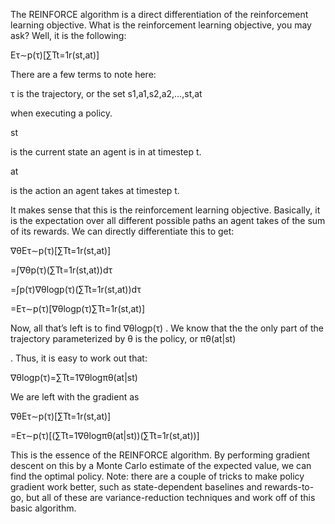 The REINFORCE algorithm is a direct differentiation of the reinforcement learning objective. What is the reinforcement learning objective, you may ask? Well, it is the following:

Eτ∼p(τ)[∑Tt=1r(st,at)]

There are a few terms to note here:

τ
is the trajectory, or the set s1,a1,s2,a2,…,st,at

when executing a policy.

st

is the current state an agent is in at timestep t.

at

is the action an agent takes at timestep t.

It makes sense that this is the reinforcement learning objective. Basically, it is the expectation over all different possible paths an agent takes of the sum of its rewards. We can directly differentiate this to get:

∇θEτ∼p(τ)[∑Tt=1r(st,at)]

=∫∇θp(τ)(∑Tt=1r(st,at))dτ

=∫p(τ)∇θlogp(τ)(∑Tt=1r(st,at))dτ

=Eτ∼p(τ)[∇θlogp(τ)∑Tt=1r(st,at)]

Now, all that’s left is to find ∇θlogp(τ)
. We know that the the only part of the trajectory parameterized by θ is the policy, or πθ(at|st)

. Thus, it is easy to work out that:

∇θlogp(τ)=∑Tt=1∇θlogπθ(at|st)

We are left with the gradient as

∇θEτ∼p(τ)[∑Tt=1r(st,at)]

=Eτ∼p(τ)[(∑Tt=1∇θlogπθ(at|st))(∑Tt=1r(st,at))]

This is the essence of the REINFORCE algorithm. By performing gradient descent on this by a Monte Carlo estimate of the expected value, we can find the optimal policy. Note: there are a couple of tricks to make policy gradient work better, such as state-dependent baselines and rewards-to-go, but all of these are variance-reduction techniques and work off of this basic algorithm.
